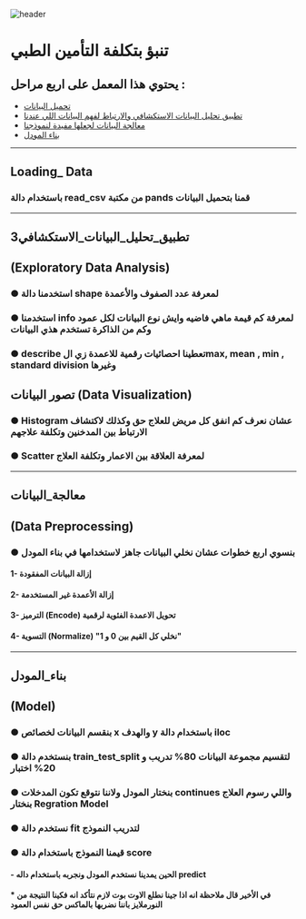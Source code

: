    ![header](https://capsule-render.vercel.app/api?type=waving&color=99D9EA&height=300&section=header&text=Estimating%20Insurance%20Expenses&descAlignY=51&descAlign=62)

  

# تنبؤ بتكلفة التأمين الطبي 

## يحتوي هذا المعمل على اربع مراحل :
  * [تحميل البيانات](#Loading_Data)
  * [تطبيق تحليل البيانات الاستكشافي والارتباط لفهم البيانات اللي عندنا](#تطبيق_تحليل_البيانات_الاستكشافي)
  * [معالجة البيانات لجعلها مفيدة لنموذجنا ](#معالجة_البيانات)
  * [بناء المودل](#بناء_المودل)

<hr>

## Loading_ Data
### باستخدام دالة read_csv من مكتبة pands قمنا بتحميل البيانات
<hr>

## تطبيق_تحليل_البيانات_الاستكشافي3
## (Exploratory Data Analysis)
 ### ● استخدمنا دالة shape لمعرفة عدد الصفوف والأعمدة
 ### ● استخدمنا info لمعرفة كم قيمة ماهي فاضيه وايش نوع البيانات لكل عمود وكم من الذاكرة تستخدم هذي البيانات
### ● describe تعطينا احصائيات رقمية للاعمدة زي الmax, mean , min , standard division  وغيرها
## تصور البيانات (Data Visualization)
### ● Histogram  عشان نعرف كم انفق كل مريض للعلاج حق  وكذلك لاكتشاف الارتباط بين المدخنين وتكلفة علاجهم
### ● Scatter  لمعرفة العلاقة بين الاعمار وتكلفة العلاج
<hr>

## معالجة_البيانات
## (Data Preprocessing) 
 ### ● بنسوي اربع خطوات عشان نخلي البيانات جاهز لاستخدامها في بناء المودل
#### 1- إزالة البيانات المفقودة
#### 2- إزالة الأعمدة غير المستخدمة
#### 3- الترميز (Encode) تحويل الاعمدة الفئوية لرقمية 
#### 4- التسوية (Normalize) "نخلي كل القيم بين 0 و 1"
<hr>

## بناء_المودل
## (Model) 
 ### ● بنقسم البيانات لخصائص x والهدف y باستخدام دالة iloc
 ### ● بنستخدم دالة train_test_split لتقسيم مجموعة البيانات 80% تدريب و 20% اختبار
 ### ● بنختار المودل ولاننا نتوقع تكون المدخلات continues  واللي رسوم العلاج بنختار Regration Model
 ### ● نستخدم دالة fit لتدريب النموذج
 ### ● قيمنا النموذج باستخدام دالة score
 ####  - الحين يمدينا نستخدم المودل ونجربه باستخدام داله predict
####  * في الأخير قال ملاحظة انه اذا جينا نطلع الاوت بوت لازم نتأكد انه فكينا النتيجة من النورملايز باننا نضربها بالماكس حق نفس العمود
